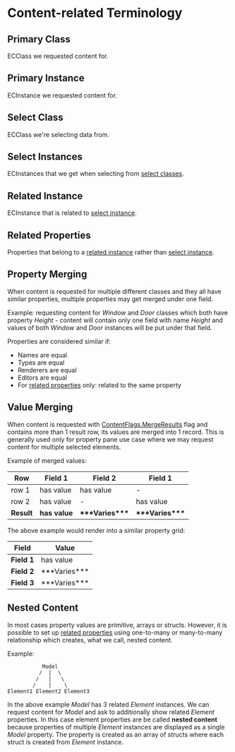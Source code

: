 # Content-related Terminology

## Primary Class

ECClass we requested content for.

## Primary Instance

ECInstance we requested content for.

## Select Class

ECClass we're selecting data from.

## Select Instances

ECInstances that we get when selecting from [select classes](#select-class).

## Related Instance

ECInstance that is related to [select instance](#select-instances).

## Related Properties

Properties that belong to a [related instance](#related-instance) rather
than [select instance](#select-instances).

## Property Merging

When content is requested for multiple different classes and they all have similar
properties, multiple properties may get merged under one field.

Example: requesting content for *Window* and *Door* classes which both have property
*Height* - content will contain only one field with name *Height* and values of
both *Window* and *Door* instances will be put under that field.

Properties are considered similar if:

- Names are equal
- Types are equal
- Renderers are equal
- Editors are equal
- For [related properties](#related-properties) only: related to the same property

## Value Merging

When content is requested with [ContentFlags.MergeResults]($presentation-common)
flag and contains more than 1 result row, its values are merged
into 1 record. This is generally used only for property pane use
case where we may request content for multiple selected elements.

Example of merged values:

| Row        | Field 1       | Field 2                | Field 1                |
| ---------- | ------------- | ---------------------- | ---------------------- |
| row 1      | has value     | has value              | -                      |
| row 2      | has value     | -                      | has value              |
| **Result** | **has value** | **\*\*\*Varies\*\*\*** | **\*\*\*Varies\*\*\*** |

The above example would render into a similar property grid:

| Field       | Value              |
| ----------- | ------------------ |
| **Field 1** | has value          |
| **Field 2** | \*\*\*Varies\*\*\* |
| **Field 3** | \*\*\*Varies\*\*\* |

## Nested Content

In most cases property values are primitive, arrays or structs. However,
it is possible to set up [related properties](#related-properties) using
one-to-many or many-to-many relationship which creates, what we call,
nested content.

Example:

```text
           Model
          /  |  \
         /   |   \
        /    |    \
Element1 Element2 Element3
```

In the above example *Model* has 3 related *Element* instances. We can
request content for *Model* and ask to additionally show related *Element*
properties. In this case element properties are be called
**nested content** because properties of multiple *Element* instances are
displayed as a single *Model* property. The property is created as an array
of structs where each struct is created from *Element* instance.
